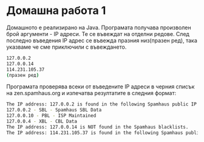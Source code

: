 # Домашна работа 1

Домашното е реализирано на Java.
Програмата получава произволен брой аргументи - IP адреси. Те се въвеждат на отделни редове. След последно въведения IP адрес се въвежда празния низ(празен ред), така указваме че сме приключили с въвеждането. 

```sh
127.0.0.2
127.0.0.14
114.231.105.37
(празен ред)
```

Програмата проверява всеки от въведените IP адреси в черния списък на zen.spamhaus.org и изпечатва резултатите в следния формат:
```sh
The IP address: 127.0.0.2 is found in the following Spamhaus public IP zone: 
127.0.0.2 - SBL - Spamhaus SBL Data
127.0.0.10 - PBL - ISP Maintained
127.0.0.4 - XBL - CBL Data
The IP address: 127.0.0.14 is NOT found in the Spamhaus blacklists.
The IP address: 114.231.105.37 is found in the following Spamhaus public IP zone: 127.0.0.11 - PBL - Spamhaus Maintained
```
